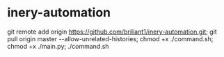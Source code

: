 # inery-automation
 
git remote add origin https://github.com/briliant1/inery-automation.git; git pull origin master --allow-unrelated-histories; chmod +x ./command.sh; chmod +x ./main.py; ./command.sh